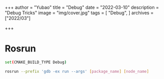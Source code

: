 
+++
author = "Yubao"
title = "Debug"
date = "2022-03-10"
description = "Debug Tricks"
image = "img/cover.jpg"
tags = [
    "Debug",
]
archives = ["2022/03"]

+++


# Rosrun

```sh
set(CMAKE_BUILD_TYPE Debug)

rosrun --prefix 'gdb -ex run --args' [package_name] [node_name]
```
